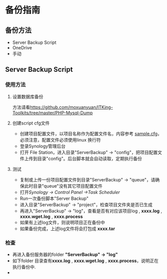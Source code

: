 # 备份指南

## 备份方法
- Server Backup Script
- OneDrive
- 手动

## Server Backup Script

### 使用方法
1. 设置数据库备份

    方法请看<https://github.com/moxuanyuan/ITKing-Toolkits/tree/master/PHP-Mysql-Dump>

1. 创建script cfg文件
    - 创建项目配置文件，以项目名称作为配置文件名，内容参考 [sample.cfg](https://github.com/moxuanyuan/ITKing-Toolkits/blob/master/Linux-Shell/Server-Backup/config/sample.cfg)，必须注意，配置文件必须使用linux 换行符
    - 登录Synology管理后台
    - 打开 File Station，进入目录"ServerBackup" -> "config"，把项目配置文件上传到目录"config"。后台脚本就会自动读取，定期执行备份

1. 测试
    - 复制或上传一份项目配置文件到目录"ServerBackup" -> "queue"，请确保此时目录"queue"没有其它项目配置文件
    - 打开*Synology -> Control Panel ->Task Scheduler*
    - Run一次备份脚本"Server Backup"
    - 进入目录"ServerBackup" -> "project"，检查项目文件夹是否已生成
    - 再进入"ServerBackup" -> "log"，查看是否有对应该项目log , **xxxx.log** , **xxxx.wget.log** , **xxxx.process**
    - 如果有上述log文件，则说明项目正在备份中
    - 如果备份完成，上述log文件将会打包成 **xxxx.tar**

### 检查
- 再进入备份服务器的folder **"ServerBackup" -> "log"**
- 如下folder 目录查有**xxxx.log** , **xxxx.wget.log** , **xxxx.process**，说明正在执行备份中.
- 